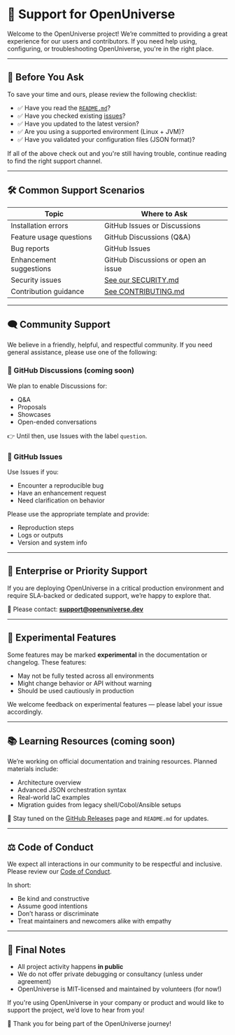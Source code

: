 # 🤝 Support for OpenUniverse

Welcome to the OpenUniverse project! We’re committed to providing a great experience for our users and contributors. If you need help using, configuring, or troubleshooting OpenUniverse, you're in the right place.

---

## 🧭 Before You Ask

To save your time and ours, please review the following checklist:

- ✅ Have you read the [`README.md`](./README.md)?
- ✅ Have you checked existing [issues](https://github.com/your-org/OpenUniverse/issues)?
- ✅ Have you updated to the latest version?
- ✅ Are you using a supported environment (Linux + JVM)?
- ✅ Have you validated your configuration files (JSON format)?

If all of the above check out and you're still having trouble, continue reading to find the right support channel.

---

## 🛠️ Common Support Scenarios

| Topic                          | Where to Ask                           |
|--------------------------------|----------------------------------------|
| Installation errors            | GitHub Issues or Discussions           |
| Feature usage questions        | GitHub Discussions (Q&A)               |
| Bug reports                    | GitHub Issues                          |
| Enhancement suggestions        | GitHub Discussions or open an issue    |
| Security issues                | [See our SECURITY.md](./SECURITY.md)   |
| Contribution guidance          | [See CONTRIBUTING.md](./CONTRIBUTING.md) |

---

## 🗨️ Community Support

We believe in a friendly, helpful, and respectful community. If you need general assistance, please use one of the following:

### 🔹 GitHub Discussions (coming soon)

We plan to enable Discussions for:
- Q&A
- Proposals
- Showcases
- Open-ended conversations

👉 Until then, use Issues with the label `question`.

### 🔹 GitHub Issues

Use Issues if you:
- Encounter a reproducible bug
- Have an enhancement request
- Need clarification on behavior

Please use the appropriate template and provide:
- Reproduction steps
- Logs or outputs
- Version and system info

---

## 🚀 Enterprise or Priority Support

If you are deploying OpenUniverse in a critical production environment and require SLA-backed or dedicated support, we’re happy to explore that.

📩 Please contact: **support@openuniverse.dev**

---

## 🧪 Experimental Features

Some features may be marked **experimental** in the documentation or changelog. These features:
- May not be fully tested across all environments
- Might change behavior or API without warning
- Should be used cautiously in production

We welcome feedback on experimental features — please label your issue accordingly.

---

## 📚 Learning Resources (coming soon)

We’re working on official documentation and training resources. Planned materials include:
- Architecture overview
- Advanced JSON orchestration syntax
- Real-world IaC examples
- Migration guides from legacy shell/Cobol/Ansible setups

📢 Stay tuned on the [GitHub Releases](https://github.com/your-org/OpenUniverse/releases) page and `README.md` for updates.

---

## ⚖️ Code of Conduct

We expect all interactions in our community to be respectful and inclusive. Please review our [Code of Conduct](./CODE_OF_CONDUCT.md).

In short:
- Be kind and constructive
- Assume good intentions
- Don’t harass or discriminate
- Treat maintainers and newcomers alike with empathy

---

## 🧾 Final Notes

- All project activity happens **in public**
- We do not offer private debugging or consultancy (unless under agreement)
- OpenUniverse is MIT-licensed and maintained by volunteers (for now!)

If you're using OpenUniverse in your company or product and would like to support the project, we’d love to hear from you!

🌟 Thank you for being part of the OpenUniverse journey!

